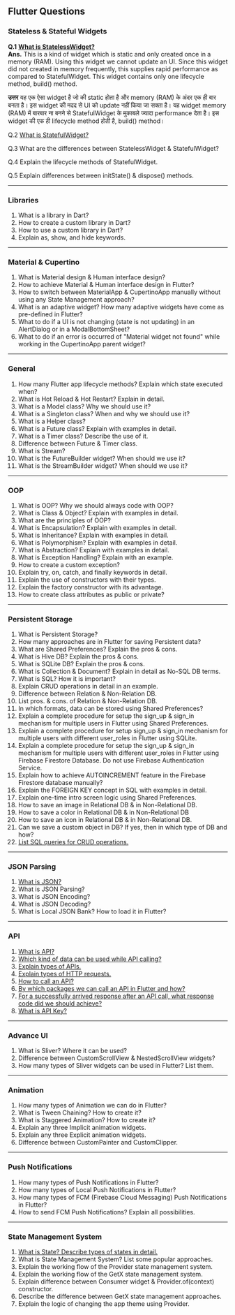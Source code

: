 ## Flutter Questions


### Stateless & Stateful Widgets

**Q.1** **[What is StatelessWidget?](https://medium.com/@milankathiriya/what-is-statelesswidget-in-flutter-4932bb11e498)** <br>
**Ans.**
This is a kind of widget which is static and only created once in a memory (RAM). Using this widget we cannot update an UI. Since this widget did not created in memory frequently, this supplies rapid performance as compared to StatefulWidget. This widget contains only one lifecycle method, build() method.

**उत्तर** यह एक ऐसा widget है जो की static होता है और memory (RAM) के अंदर एक ही बार बनता है। इस widget की मदद से UI को update नहीं किया जा सक्ता है। यह widget memory (RAM) में बारबार ना बनने से StatefulWidget के मुकाबले ज्यादा performance देता है। इस widget की एक ही lifecycle method होती है, build() method।

Q.2 [What is StatefulWidget?](https://medium.com/@milankathiriya/what-is-statefulwidget-in-flutter-6e043c4cbda9)

Q.3 What are the differences between StatelessWidget & StatefulWidget?

Q.4 Explain the lifecycle methods of StatefulWidget.

Q.5 Explain differences between initState() & dispose() methods.

---

### Libraries

1. What is a library in Dart?
2. How to create a custom library in Dart?
3. How to use a custom library in Dart?
4. Explain as, show, and hide keywords.

---

### Material & Cupertino

1. What is Material design & Human interface design?
2. How to achieve Material & Human interface design in Flutter?
3. How to switch between MaterialApp & CupertinoApp manually without using any State Management approach?
4. What is an adaptive widget? How many adaptive widgets have come as pre-defined in Flutter?
5. What to do if a UI is not changing (state is not updating) in an AlertDialog or in a ModalBottomSheet?
6. What to do if an error is occurred of "Material widget not found" while working in the CupertinoApp parent widget?

---

### General

1. How many Flutter app lifecycle methods? Explain which state executed when?
2. What is Hot Reload & Hot Restart? Explain in detail.
3. What is a Model class? Why we should use it?
4. What is a Singleton class? When and why we should use it?
5. What is a Helper class?
6. What is a Future class? Explain with examples in detail.
7. What is a Timer class? Describe the use of it.
8. Difference between Future & Timer class.
9. What is Stream?
10. What is the FutureBuilder widget? When should we use it?
11. What is the StreamBuilder widget? When should we use it?

---

### OOP

1. What is OOP? Why we should always code with OOP?
2. What is Class & Object? Explain with examples in detail.
3. What are the principles of OOP?
4. What is Encapsulation? Explain with examples in detail.
5. What is Inheritance? Explain with examples in detail.
6. What is Polymorphism? Explain with examples in detail.
7. What is Abstraction? Explain with examples in detail.
8. What is Exception Handling? Explain with an example.
9. How to create a custom exception?
10. Explain try, on, catch, and finally keywords in detail.
11. Explain the use of constructors with their types.
12. Explain the factory constructor with its advantage.
13. How to create class attributes as public or private?

---

### Persistent Storage

1. What is Persistent Storage?
2. How many approaches are in Flutter for saving Persistent data?
3. What are Shared Preferences? Explain the pros & cons.
4. What is Hive DB? Explain the pros & cons.
5. What is SQLite DB? Explain the pros & cons.
6. What is Collection & Document? Explain in detail as No-SQL DB terms.
7. What is SQL? How it is important?
8. Explain CRUD operations in detail in an example.
9. Difference between Relation & Non-Relation DB.
10. List pros. & cons. of Relation & Non-Relation DB.
11. In which formats, data can be stored using Shared Preferences?
12. Explain a complete procedure for setup the sign_up & sign_in mechanism for multiple users in Flutter using Shared Preferences.
13. Explain a complete procedure for setup sign_up & sign_in mechanism for multiple users with different user_roles in Flutter using SQLite.
14. Explain a complete procedure for setup the sign_up & sign_in mechanism for multiple users with different user_roles in Flutter using Firebase Firestore Database. Do not use Firebase Authentication Service.
15. Explain how to achieve AUTOINCREMENT feature in the Firebase Firestore database manually?
16. Explain the FOREIGN KEY concept in SQL with examples in detail.
17. Explain one-time intro screen logic using Shared Preferences.
18. How to save an image in Relational DB & in Non-Relational DB.
19. How to save a color in Relational DB & in Non-Relational DB
20. How to save an icon in Relational DB & in Non-Relational DB.
21. Can we save a custom object in DB? If yes, then in which type of DB and how?
22. [List SQL queries for CRUD operations.](https://medium.com/@milankathiriya/sql-queries-for-sqlite-database-9729a841ba7d)

---

### JSON Parsing

1. [What is JSON?](https://medium.com/@milankathiriya/what-is-json-7e13f6cbfc57)
2. What is JSON Parsing?
3. What is JSON Encoding?
4. What is JSON Decoding?
5. What is Local JSON Bank? How to load it in Flutter?

---

### API

1. [What is API?](https://medium.com/@milankathiriya/what-is-api-f80bbd78f771)
2. [Which kind of data can be used while API calling?](https://medium.com/@milankathiriya/what-is-api-f80bbd78f771#6157)
3. [Explain types of APIs.](https://medium.com/@milankathiriya/what-is-api-f80bbd78f771#2402)
4. [Explain types of HTTP requests.](https://medium.com/@milankathiriya/what-is-api-f80bbd78f771#e3db)
5. [How to call an API?](https://medium.com/@milankathiriya/what-is-api-f80bbd78f771#024f)
6. [By which packages we can call an API in Flutter and how?](https://medium.com/@milankathiriya/api-calling-in-flutter-5b118d9e25c2)
7. [For a successfully arrived response after an API call, what response code did we should achieve?](https://medium.com/@milankathiriya/what-is-api-f80bbd78f771#3027)
8. [What is API Key?](https://medium.com/@milankathiriya/what-is-api-f80bbd78f771#473c)

---

### Advance UI

1. What is Sliver? Where it can be used?
2. Difference between CustomScrollView & NestedScrollView widgets?
3. How many types of Sliver widgets can be used in Flutter? List them.

---

### Animation

1. How many types of Animation we can do in Flutter?
2. What is Tween Chaining? How to create it?
3. What is Staggered Animation? How to create it?
4. Explain any three Implicit animation widgets.
5. Explain any three Explicit animation widgets.
6. Difference between CustomPainter and CustomClipper.

---

### Push Notifications

1. How many types of Push Notifications in Flutter?
2. How many types of Local Push Notifications in Flutter?
3. How many types of FCM (Firebase Cloud Messaging) Push Notifications in Flutter?
4. How to send FCM Push Notifications? Explain all possibilities.

---

### State Management System

1. [What is State? Describe types of states in detail.](https://medium.com/@milankathiriya/what-is-state-in-flutter-describe-types-of-states-in-detail-22af620ba7d5)
2. What is State Management System? List some popular approaches.
3. Explain the working flow of the Provider state management system.
4. Explain the working flow of the GetX state management system.
5. Explain difference between Consumer widget & Provider.of(context) constructor.
6. Describe the difference between GetX state management approaches.
7. Explain the logic of changing the app theme using Provider.
